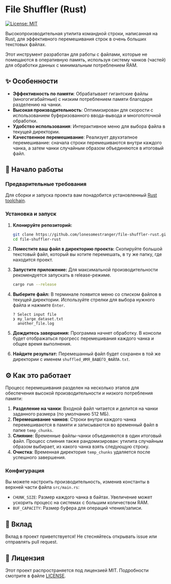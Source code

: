 # File Shuffler (Rust)

[![License: MIT](https://img.shields.io/badge/License-MIT-yellow.svg)](https://opensource.org/licenses/MIT)

Высокопроизводительная утилита командной строки, написанная на Rust, для эффективного перемешивания строк в очень больших текстовых файлах.

Этот инструмент разработан для работы с файлами, которые не помещаются в оперативную память, используя систему чанков (частей) для обработки данных с минимальным потреблением RAM.

## ✨ Особенности

-   **Эффективность по памяти**: Обрабатывает гигантские файлы (многогигабайтные) с низким потреблением памяти благодаря разделению на чанки.
-   **Высокая производительность**: Оптимизирован для скорости с использованием буферизованного ввода-вывода и многопоточной обработки.
-   **Удобство использования**: Интерактивное меню для выбора файла в текущей директории.
-   **Качественное перемешивание**: Реализует двухэтапное перемешивание: сначала строки перемешиваются внутри каждого чанка, а затем чанки случайным образом объединяются в итоговый файл.

## 🚀 Начало работы

### Предварительные требования

Для сборки и запуска проекта вам понадобится установленный [Rust toolchain](https://www.rust-lang.org/tools/install).

### Установка и запуск

1.  **Клонируйте репозиторий:**
    ```bash
    git clone https://github.com/lonesomestranger/file-shuffler-rust.git
    cd file-shuffler-rust
    ```

2.  **Поместите ваш файл в директорию проекта:**
    Скопируйте большой текстовый файл, который вы хотите перемешать, в ту же папку, где находится проект.

3.  **Запустите приложение:**
    Для максимальной производительности рекомендуется запускать в release-режиме.
    ```bash
    cargo run --release
    ```

4.  **Выберите файл:**
    В терминале появится меню со списком файлов в текущей директории. Используйте стрелки для выбора нужного файла и нажмите `Enter`.

    ```
    ? Select input file
    ❯ my_large_dataset.txt
      another_file.log
    ```

5.  **Дождитесь завершения:**
    Программа начнет обработку. В консоли будет отображаться прогресс перемешивания каждого чанка и общее время выполнения.

6.  **Найдите результат:**
    Перемешанный файл будет сохранен в той же директории с именем `shuffled_ИМЯ_ВАШЕГО_ФАЙЛА.txt`.

## ⚙️ Как это работает

Процесс перемешивания разделен на несколько этапов для обеспечения высокой производительности и низкого потребления памяти:

1.  **Разделение на чанки**: Входной файл читается и делится на чанки заданного размера (по умолчанию 512 МБ).
2.  **Перемешивание чанков**: Строки внутри каждого чанка перемешиваются в памяти и записываются во временный файл в папке `temp_chunks`.
3.  **Слияние**: Временные файлы-чанки объединяются в один итоговый файл. Процесс слияния также рандомизирован: утилита случайным образом выбирает, из какого чанка взять следующую строку.
4.  **Очистка**: Временная директория `temp_chunks` удаляется после успешного завершения.

### Конфигурация

Вы можете настроить производительность, изменив константы в верхней части файла `src/main.rs`:
-   `CHUNK_SIZE`: Размер каждого чанка в байтах. Увеличение может ускорить процесс на системах с большим количеством RAM.
-   `BUF_CAPACITY`: Размер буфера для операций чтения/записи.

## 🤝 Вклад

Вклад в проект приветствуется! Не стесняйтесь открывать issue или отправлять pull request.

## 📄 Лицензия

Этот проект распространяется под лицензией MIT. Подробности смотрите в файле [LICENSE](LICENSE).
